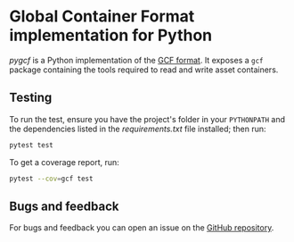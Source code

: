 # Global Container Format implementation for Python

*pygcf* is a Python implementation of the [GCF format](https://github.com/moongoal/gcf-spec). It exposes a `gcf` package containing the tools required to read and write asset containers.

## Testing

To run the test, ensure you have the project's folder in your `PYTHONPATH` and the dependencies listed in the *requirements.txt* file installed; then run:

```bash
pytest test
```

To get a coverage report, run:

```bash
pytest --cov=gcf test
```

## Bugs and feedback

For bugs and feedback you can open an issue on the [GitHub repository](https://github.com/moongoal/pygcf).
